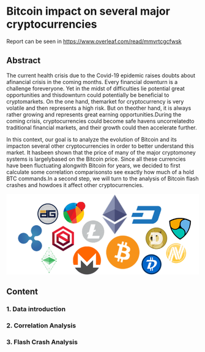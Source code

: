 # Bitcoin impact on several major cryptocurrencies

Report can be seen in https://www.overleaf.com/read/mmvrtcgcfwsk

## Abstract

The current health crisis due to the Covid-19 epidemic raises doubts about afinancial crisis in the coming months.  Every financial downturn is a challenge foreveryone.  Yet in the midst of difficulties lie potential great opportunities and thisdownturn could potentially be beneficial to cryptomarkets.  On the one hand, themarket for cryptocurrency is very volatile and then represents a high risk. But on theother hand, it is always rather growing and represents great earning opportunities.During the coming crisis, cryptocurrencies could become safe havens uncorrelatedto traditional financial markets, and their growth could then accelerate further.

In this context, our goal is to analyze the evolution of Bitcoin and its impacton several other cryptocurrencies in order to better understand this market.  It hasbeen  shown  that  the  price  of  many  of  the  major  cryptomoney  systems  is  largelybased on the Bitcoin price.  Since all these currencies have been fluctuating alongwith Bitcoin for years, we decided to first calculate some correlation comparisonsto see exactly how much of a hold BTC commands.In a second step, we will turn to the analysis of Bitcoin flash crashes and howdoes it affect other cryptocurrencies.

![alt text](https://github.com/leobouraux/FIN525-Bitcoin-Impact/blob/main/report/images/crypto.png?raw=true)

## Content

### 1. Data introduction

### 2. Correlation Analysis

### 3. Flash Crash Analysis

